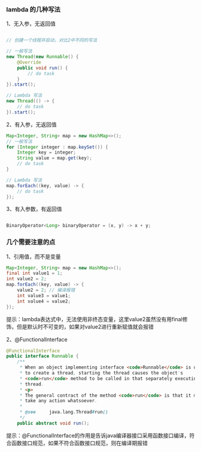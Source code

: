 
### lambda 的几种写法

1、无入参，无返回值

```java

// 创建一个线程并启动，对比2中不同的写法

// 一般写法
new Thread(new Runnable() {
    @Override
    public void run() {
        // do task
    }
}).start();

// Lambda 写法
new Thread(() -> {
    // do task
}).start();

```

2、有入参，无返回值

```java
Map<Integer, String> map = new HashMap<>();
// 一般写法
for (Integer integer : map.keySet()) {
    Integer key = integer;
    String value = map.get(key);
    // do task
}

// Lambda 写法
map.forEach((key, value) -> {
    // do task
});
```

3、有入参数，有返回值

```java

BinaryOperator<Long> binaryOperator = (x, y) -> x + y;

```
### 几个需要注意的点

1、引用值，而不是变量


```java
Map<Integer, String> map = new HashMap<>();
final int value1 = 1;
int value2 = 2;
map.forEach((key, value) -> {
    value2 = 2; // 编译报错
    int value3 = value1;
    int value4 = value2;
});
```
提示：lambda表达式中，无法使用非终态变量，这里value2虽然没有用final修饰，但是默认时不可变的，如果对value2进行重新赋值就会报错

2、@FunctionalInterface

```java
@FunctionalInterface
public interface Runnable {
    /**
     * When an object implementing interface <code>Runnable</code> is used
     * to create a thread, starting the thread causes the object's
     * <code>run</code> method to be called in that separately executing
     * thread.
     * <p>
     * The general contract of the method <code>run</code> is that it may
     * take any action whatsoever.
     *
     * @see     java.lang.Thread#run()
     */
    public abstract void run();
```

提示：@FunctionalInterface的作用是告诉java编译器接口采用函数接口编译，符合函数接口规范，如果不符合函数接口规范，则在编译期报错

